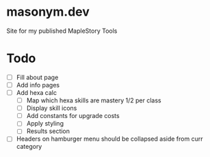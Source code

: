 # masonym.dev
Site for my published MapleStory Tools


# Todo

- [ ] Fill about page
- [ ] Add info pages
- [ ] Add hexa calc
  - [ ] Map which hexa skills are mastery 1/2 per class
  - [ ] Display skill icons
  - [ ] Add constants for upgrade costs
  - [ ] Apply styling
  - [ ] Results section
- [ ] Headers on hamburger menu should be collapsed aside from curr category
